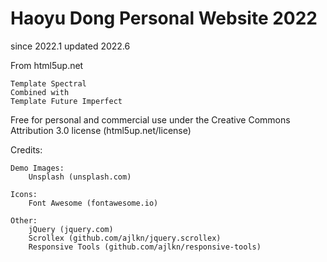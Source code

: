 # Haoyu Dong Personal Website 2022
since 2022.1 updated 2022.6

From html5up.net

	Template Spectral
	Combined with 
	Template Future Imperfect

Free for personal and commercial use under the Creative Commons Attribution 3.0 license (html5up.net/license)

Credits:

	Demo Images:
		Unsplash (unsplash.com)

	Icons:
		Font Awesome (fontawesome.io)

	Other:
		jQuery (jquery.com)
		Scrollex (github.com/ajlkn/jquery.scrollex)
		Responsive Tools (github.com/ajlkn/responsive-tools)
